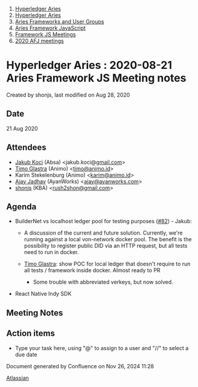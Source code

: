1. [Hyperledger Aries](index.html)
2. [Hyperledger Aries](Hyperledger-Aries_18481154.html)
3. [Aries Frameworks and User Groups](Aries-Frameworks-and-User-Groups_18481290.html)
4. [Aries Framework JavaScript](Aries-Framework-JavaScript_18482463.html)
5. [Framework JS Meetings](Framework-JS-Meetings_18482467.html)
6. [2020 AFJ meetings](2020-AFJ-meetings_18513105.html)

# Hyperledger Aries : 2020-08-21 Aries Framework JS Meeting notes

Created by shonjs, last modified on Aug 28, 2020

## Date

21 Aug 2020

## Attendees

- [Jakub Koci](https://lf-hyperledger.atlassian.net/wiki/people/557058:a09deeb2-174a-4e43-9fd0-890f4d055dd5?ref=confluence) (Absa) &lt;jakub.koci@[gmail.com](http://gmail.com/)&gt;
- [Timo Glastra](https://lf-hyperledger.atlassian.net/wiki/people/5f64a069a1048d0069073500?ref=confluence) (Animo) &lt;timo@animo.id&gt;
- Karim Stekelenburg (Animo) &lt;karim@animo.id&gt;
- [Ajay Jadhav](https://lf-hyperledger.atlassian.net/wiki/people/557058:4c9b11a5-2616-4abe-af94-bbc11c984654?ref=confluence) (AyanWorks) &lt;ajay@ayanworks.com&gt;
- [shonjs](https://lf-hyperledger.atlassian.net/wiki/people/557058:b2736d63-185c-457c-88a1-e84b63da434d?ref=confluence) (KBA) &lt;rush2shon@gmail.com&gt;

## Agenda

- BuilderNet vs localhost ledger pool for testing purposes ([#82](https://github.com/hyperledger/aries-framework-javascript/pull/82)) - Jakub:
  
  - A discussion of the current and future solution. Currently, we're running against a local von-network docker pool. The benefit is the possibility to register public DID via an HTTP request, but all tests need to run in docker.
  - [Timo Glastra](https://lf-hyperledger.atlassian.net/wiki/people/5f64a069a1048d0069073500?ref=confluence): show POC for local ledger that doesn't require to run all tests / framework inside docker. Almost ready to PR
    
    - Some trouble with abbreviated verkeys, but now solved.
- React Native Indy SDK

## Meeting Notes

## Action items

- Type your task here, using "@" to assign to a user and "//" to select a due date

Document generated by Confluence on Nov 26, 2024 11:28

[Atlassian](http://www.atlassian.com/)
